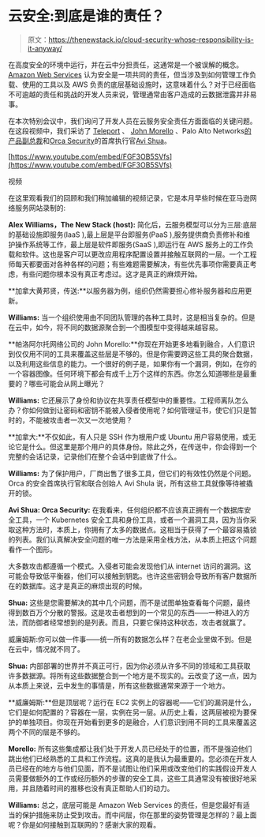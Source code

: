 # 云安全:到底是谁的责任？

> 原文：<https://thenewstack.io/cloud-security-whose-responsibility-is-it-anyway/>

在高度安全的环境中运行，并在云中分担责任，这通常是一个被误解的概念。 [Amazon Web Services](https://aws.amazon.com/?utm_content=inline-mention) 认为安全是一项共同的责任，但当涉及到如何管理工作负载、使用的工具以及 AWS 负责的底层基础设施时，这意味着什么？对于已经面临不可逾越的责任和挑战的开发人员来说，管理通常由客户造成的云数据泄露并非易事。

在本次特别会议中，我们询问了开发人员在云服务安全责任方面面临的关键问题。在这段视频中，我们采访了 [Teleport](https://goteleport.com/?utm_content=inline-mention) 、 [John Morello](https://www.linkedin.com/in/john-morello/) 、Palo Alto Networks[的产品副总裁](https://www.paloaltonetworks.com/cloud-security?utm_content=inline-mention)和[Orca Security](https://www.linkedin.com/in/avishua/)的首席执行官[Avi Shua](https://orca.security/)。

[https://www.youtube.com/embed/FGF3OB5SVfs](https://www.youtube.com/embed/FGF3OB5SVfs)

视频

在这里观看我们的回顾和我们稍加编辑的视频记录，它是本月早些时候在亚马逊网络服务网站录制的:

**Alex Williams，The New Stack (host):** 简化后，云服务模型可以分为三层:底层的基础设施即服务(IaaS ),最上层是平台即服务(PaaS ),服务提供商负责修补和维护操作系统等工作，最上层是软件即服务(SaaS ),即运行在 AWS 服务上的工作负载和软件。这也是客户可以更改应用程序配置设置并接触互联网的一层。一个工程师每天都要面对各种各样的问题；有些难题需要解决，有些优先事项你需要真正考虑，有些问题你根本没有真正考虑过。这才是真正的麻烦开始。

**加拿大黄邦贤，传送:**以服务器为例，组织仍然需要担心修补服务器和应用更新。

**Williams:** 当一个组织使用由不同团队管理的各种工具时，这是相当复杂的。但是在云中，如今，将不同的数据源聚合到一个图模型中变得越来越容易。

**帕洛阿尔托网络公司的 John Morello:**你现在开始更多地看到融合，人们意识到仅仅用不同的工具来覆盖这些层是不够的。但是你需要跨这些工具的聚合数据，以及利用这些信息的能力。一个很好的例子是，如果你有一个漏洞，例如，在你的一个容器图像。任何环境下都会有成千上万个这样的东西。你怎么知道哪些是最重要的？哪些可能会从网上曝光？

**Williams:** 它还展示了身份和协议在共享责任模型中的重要性。工程师离队怎么办？你如何做到让密码和密钥不能被入侵者使用呢？如何管理证书，使它们只是暂时的，不能被攻击者一次又一次地使用？

**加拿大:**不仅如此，有人只是 SSH 作为根用户或 Ubuntu 用户容易使用，或无论它是什么。但这里是那个用户的具体身份。除此之外，在传送中，你会得到一个完整的会话记录，记录他们在整个会话中到底做了什么。

**Williams:** 为了保护用户，厂商出售了很多工具，但它们的有效性仍然是个问题。Orca 的安全首席执行官和联合创始人 Avi Shula 说，所有这些工具就像等待被撬开的锁。

**Avi Shua: Orca Security:** 在我看来，任何组织都不应该真正拥有一个数据库安全工具，一个 Kubernetes 安全工具和身份工具，或者一个漏洞工具，因为当你采取这种方法时，本质上，你拥有了太多的数据点。这相当于获得了一个最容易撬锁的列表。我们认真解决安全问题的唯一方法是采用全栈方法，从本质上把这个问题看作一个图形。

大多数攻击都遵循一个模式。入侵者可能会发现他们从 internet 访问的漏洞。这可能会导致低平衡器，他们可以接触到钥匙。也许这些密钥会导致所有客户数据所在的数据库。这才是真正的麻烦出现的时候。

**Shua:** 这些是您需要解决的其中几个问题，而不是试图单独查看每个问题，最终得到数百万个分散的警报。这是攻击者想到的一个常见的东西——一种进入的方法，而防御者经常想到的是列表。而且，只要它保持这种状态，攻击者就赢了。

威廉姆斯:你可以做一件事——统一所有的数据怎么样？在老企业里做不到。但是在云中，情况就不同了。

**Shua:** 内部部署的世界并不真正可行，因为你必须从许多不同的领域和工具获取许多数据源。将所有这些数据整合到一个地方是不现实的。云改变了这一点，因为从本质上来说，云中发生的事情是，所有这些数据通常来源于一个地方。

**威廉姆斯:**但是顶层呢？运行在 EC2 实例上的容器呢——它们的漏洞是什么，它们是如何配置的？容器在一层，实例在另一层。从历史上看，这两层被视为要保护的单独项目。你现在开始看到更多的是融合，人们意识到用不同的工具来覆盖这两个不同的层是不够的。

**Morello:** 所有这些集成都让我们处于开发人员已经处于的位置，而不是强迫他们跳出他们已经熟悉的工具和工作流程。这真的是我认为最重要的。您必须在开发人员已经在的地方与他们见面，而不是试图让他们采用或改变他们的实践假设开发人员需要做额外的工作或经历额外的步骤的安全工具，这些工具通常没有被很好地采用，并且随着时间的推移也没有真正帮助人们的动力。

**Williams:** 总之，底层可能是 Amazon Web Services 的责任，但是您最好有适当的保护措施来防止受到攻击。而中间层，你在那里的姿势管理是怎样的？最上面呢？你是如何接触到互联网的？感谢大家的观看。

<svg xmlns:xlink="http://www.w3.org/1999/xlink" viewBox="0 0 68 31" version="1.1"><title>Group</title> <desc>Created with Sketch.</desc></svg>